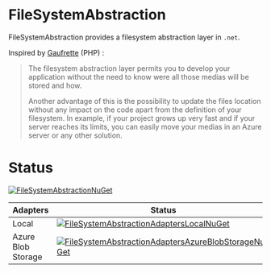 # FileSystemAbstraction

FileSystemAbstraction provides a filesystem abstraction layer in `.net`.

Inspired by [Gaufrette](https://knplabs.github.io/Gaufrette/) (PHP) :
>The filesystem abstraction layer permits you to develop your application without the need to know were all those medias will be stored and how.
>
>Another advantage of this is the possibility to update the files location without any impact on the code apart from the definition of your filesystem. In example, if your project grows up very fast and if your server reaches its limits, you can easily move your medias in an Azure server or any other solution.

# Status

[![FileSystemAbstractionNuGet](https://img.shields.io/nuget/v/FileSystemAbstraction.svg?style=flat-square&label=FileSystemAbstraction)](https://www.nuget.org/packages/FileSystemAbstraction/)

| Adapters           | Status                                                               |
|--------------------|----------------------------------------------------------------------|
| Local              | [![FileSystemAbstractionAdaptersLocalNuGet](https://img.shields.io/nuget/v/FileSystemAbstraction.Adapters.Local.svg?style=flat-square&label=FileSystemAbstraction.Adapters.Local)](https://www.nuget.org/packages/FileSystemAbstraction.Adapters.Local/) |
| Azure Blob Storage | [![FileSystemAbstractionAdaptersAzureBlobStorageNuGet](https://img.shields.io/nuget/v/FileSystemAbstraction.Adapters.AzureBlobStorage.svg?style=flat-square&label=FileSystemAbstraction.Adapters.AzureBlobStorage)](https://www.nuget.org/packages/FileSystemAbstraction.Adapters.AzureBlobStorage/) |
